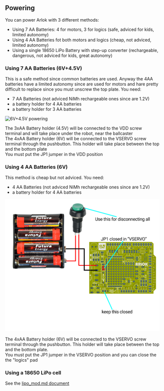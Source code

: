 ## Powering

You can power Arlok with 3 different methods:
- Using 7 AA Batteries: 4 for motors, 3 for logics (safe, adviced for kids, limited autonomy)
- Using 4 AA Batteries fot both motors and logics (cheap, not adviced, limited autonomy)
- Using a single 18650 LiPo Battery with step-up converter (rechargeable, dangerous, not adviced for kids, great autonomy)

### Using 7 AA Batteries (6V+4.5V)
This is a safe method since common batteries are used. Anyway the 4AA batteries have a limited autonomy since are used for motors and hare pretty difficult to replace since you must unscrew the top plate.
You need:
- 7 AA Batteries (not adviced NiMh rechargeable ones since are 1.2V)
- a battery holder for 4 AA batteries
- a battery holder for 3 AA batteries

![6V+4.5V powering](../media/instructions/powering/AA_6V%2B4v5.png)

The 3xAA Battery holder (4.5V) will be connected to the VDD screw terminal and will take place under the robot, near the ballcaster  
The 4xAA Battery holder (6V) will be connected to the VSERVO screw terminal through the pushbutton. This holder will take place between the top and the bottom plate  
You must put the JP1 jumper in the VDD position

### Using 4 AA Batteries (6V)
This method is cheap but not adviced.
You need:
- 4 AA Batteries (not adviced NiMh rechargeable ones since are 1.2V)
- a battery holder for 4 AA batteries

![6V powering](../media/instructions/powering/AA_6V_only.png)  

The 4xAA Battery holder (6V) will be connected to the VSERVO screw terminal through the pushbutton. This holder will take place between the top and the bottom plate.  
You must put the JP1 jumper in the VSERVO position and you can close the the "logics" pad

### Using a 18650 LiPo cell
See the [lipo_mod.md document](lipo_mod.md)